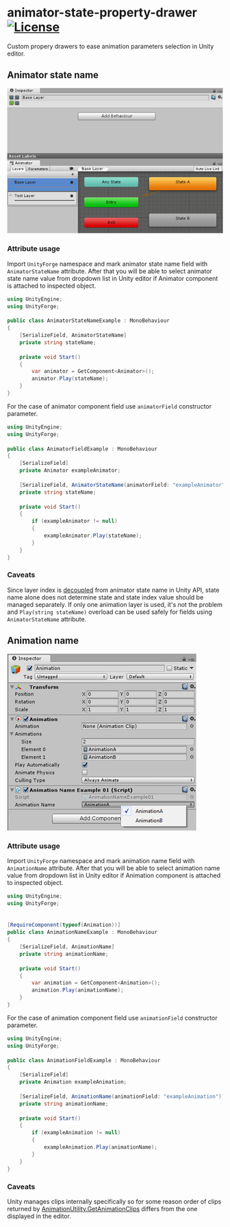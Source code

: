 # animator-state-property-drawer [![License](https://img.shields.io/badge/license-MIT-lightgrey.svg?style=flat)](http://mit-license.org)
Custom propery drawers to ease animation parameters selection in Unity editor.

## Animator state name

![screencast](Documentation/animator-state-controller-example.gif)

### Attribute usage

Import `UnityForge` namespace and mark animator state name field with `AnimatorStateName` attribute. After that you will be able to select animator state name value from dropdown list in Unity editor if Animator component is attached to inspected object.

```csharp
using UnityEngine;
using UnityForge;

public class AnimatorStateNameExample : MonoBehaviour
{
    [SerializeField, AnimatorStateName]
    private string stateName;

    private void Start()
    {
        var animator = GetComponent<Animator>();
        animator.Play(stateName);
    }
}
```

For the case of animator component field use `animatorField` constructor parameter.

```csharp
using UnityEngine;
using UnityForge;

public class AnimatorFieldExample : MonoBehaviour
{
    [SerializeField]
    private Animator exampleAnimator;

    [SerializeField, AnimatorStateName(animatorField: "exampleAnimator")]
    private string stateName;

    private void Start()
    {
        if (exampleAnimator != null)
        {
            exampleAnimator.Play(stateName);
        }
    }
}
```

### Caveats

Since layer index is [decoupled](https://docs.unity3d.com/ScriptReference/Animator.Play.html) from animator state name in Unity API, state name alone does not determine state and state index value should be managed separately. If only one animation layer is used, it's not the problem and `Play(string stateName)` overload can be used safely for fields using `AnimatorStateName` attribute.

## Animation name

![screencast](Documentation/animation-name-example.png)

### Attribute usage

Import `UnityForge` namespace and mark animation name field with `AnimationName` attribute. After that you will be able to select animation name value from dropdown list in Unity editor if Animation component is attached to inspected object.

```csharp
using UnityEngine;
using UnityForge;


[RequireComponent(typeof(Animation))]
public class AnimationNameExample : MonoBehaviour
{
    [SerializeField, AnimationName]
    private string animationName;

    private void Start()
    {
        var animation = GetComponent<Animation>();
        animation.Play(animationName);
    }
}
```

For the case of animation component field use `animationField` constructor parameter.

```csharp
using UnityEngine;
using UnityForge;

public class AnimationFieldExample : MonoBehaviour
{
    [SerializeField]
    private Animation exampleAnimation;

    [SerializeField, AnimationName(animationField: "exampleAnimation")]
    private string animationName;

    private void Start()
    {
        if (exampleAnimation != null)
        {
            exampleAnimation.Play(animationName);
        }
    }
}
```

### Caveats

Unity manages clips internally specifically so for some reason order of clips returned by [AnimationUtility.GetAnimationClips](https://docs.unity3d.com/ScriptReference/AnimationUtilityGetAnimationClips.html) differs from the one displayed in the editor.
